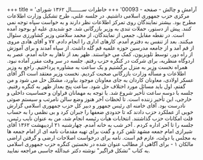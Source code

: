 +++
title = 'آرامش و چالش - صفحه - 00093'
+++
خاطرات ســـــــال ۱۳۶۲ شورای مرکزی حزب جمهوری اسلامی داشتیم. در جلسه علنی، طرح تشکیل وزارت اطلاعات مطرح بود. بیشتر نمایندگان روی تمرکز اطلاعات نظر دارند و به خواست سپاه توجه نمی کنند. پیش از دستور، حملات تندی به وزیر بازرگانی شد. جو شدیدی علیه او بوجود آمده است. در نقطه مقابل، جمعی از نمایندگان، از محمد سلامتی وزیر کشاورزی سئوال میکنند. بعد از تنفس به دفترم آمدم. کارهای اداری را انجام دادم. ۷۷ و آقای هادی مروی از قم آمد و از جامعه مدرسین حوزه علمیه قم گله داشت. از سپاه آمدند و برای آموزش از راه دور، توسط تلویزیون، کمک می خواستند. ظهر بعد از ناهار به خانه آمدم. عصر به اردوگاه منظریه، برای شرکت در کنگره حزب رفتم. جلسه در سر وقت مقرر آماده نبود. همراه نخست وزیر به منزل برگشتیم و یک ساعت به مشاوره پرداختیم. راجع به وزیر اطلاعات و مسأله وزارت بازرگانی صحبت کردیم. نخست وزیر معتقد است اگر آقای عسکر اولادی، معاونان کاردان به جای معاونان موجود بیاورد، مشکل حل می شود و من گفتم، اول باید مسائل مورد اختلاف حل شود. ساعت پنج بعداز ظهر به کنگره رفتیم. جلسه با دوسه ساعت تأخیر شروع شد. با توجه به مهمانان فراوان و حساسیت داخلی و خارجی، این تأخیر زننده است. تا لحظات آخر هنوز وضع سالن نامرتب و سیستم صوتی نادرست بود. آقای خامنه ای رئیس جمهور و دبیر کل حزب جمهوری اسلامی گزارش خوبی از عملکرد حزب دادند که تا حدودی ضعفها را جبران کرد و بی نظمی را به حساب قلت امکانات حزب گذاشتند. انتخابات هیأت رئیسه انجام شد، من به عنوان نایب رئیس، جلسه را تا آخر اداره کردم . آخر شب به خانه آمدم. چهارشنبه ۲۱ اردیبهشت ۱۳۶۲ آقای شیرازی امام جمعه مشهد تلفن کرد و گفت برای تهیه مقدمات نامه ای از امام جمعه ها به مجلس یا دولت، عازم قم است. نامه برای درخواست اصلاحات ارضی و گرفتن اراضی مالکان ۱ - برای آگاهی از مطالب عنوان شده در نخستین کنگره حزب جمهوری اسلامی به کتاب "تشکل فراگیر" نوشته دکتر عبدالله جاسبی مراجعه نمایید.